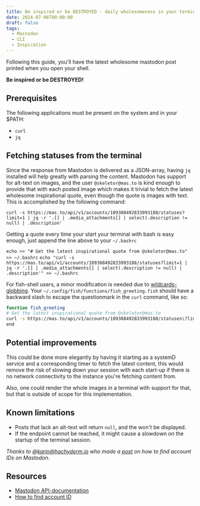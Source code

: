 ```yaml
---
title: Be inspired or be DESTROYED - daily wholesomeness in your terminal 
date: 2024-07-06T00:00:00
draft: false
tags:
  - Mastodon
  - CLI
  - Inspiration
---
```


Following this guide, you'll have the latest wholesome mastodon post printed when you open your shell.

**Be inspired or be DESTROYED!**


## Prerequisites
The following applications must be present on the system and in your $PATH:
- `curl`
- `jq`


## Fetching statuses from the terminal
Since the response from Mastodon is delivered as a JSON-array, having `jq` installed will help greatly with parsing the content. Mastodon has support for alt-text on images, and the user `@skeletor@mas.to` is kind enough to provide that with each posted image which makes it trivial to fetch the latest wholesome inspirational quote, even though the quote is images with text. This is accomplished by the following command:

`curl -s https://mas.to/api/v1/accounts/109308492833993188/statuses?limit=1 | jq -r '.[] | .media_attachments[] | select(.description != null) | .description'`


Getting a quote every time your start your terminal with bash is easy enough, just append the line above to your `~/.bashrc`

`echo >> "# Get the latest inspirational quote from @skeletor@mas.to" >> ~/.bashrc`
`echo "curl -s https://mas.to/api/v1/accounts/109308492833993188/statuses?limit=1 | jq -r '.[] | .media_attachments[] | select(.description != null) | .description'" >> ~/.bashrc`

For fish-shell users, a minor modification is needed due to [wildcards-globbing](https://fishshell.com/docs/current/language.html#wildcards-globbing). Your `~/.config/fish/functions/fish_greeting.fish` should have a backward slash to escape the questionmark in the `curl` command, like so:

```sh
function fish_greeting
# Get the latest inspirational quote from @skeletor@mas.to
curl -s https://mas.to/api/v1/accounts/109308492833993188/statuses\?limit=1 | jq -r '.[] | .media_attachments[] | select(.description != null) | .description'
end
```



## Potential improvements
This could be done more elegantly by having it starting as a systemD service and a corresponding timer to fetch the latest content, this would remove the risk of slowing down your session with each start-up if there is no network connectivity to the instance you're fetching content from.

Also, one could render the whole images in a terminal with support for that, but that is outside of scope for this implementation.

## Known limitations
- Posts that lack an alt-text will return `null`, and the won't be displayed.
- If the endpoint cannot be reached, it might cause a slowdown on the startup of the terminal session.


_Thanks to @karin@hachyderm.io who made a [post](https://khendrikse.netlify.app/blog/find-your-mastodon-account-id) on how to find account IDs on Mastodon_.

## Resources
- [Mastodon API-documentation](https://docs.joinmastodon.org/client/public/#posts)
- [How to find account ID](https://khendrikse.netlify.app/blog/find-your-mastodon-account-id/)
